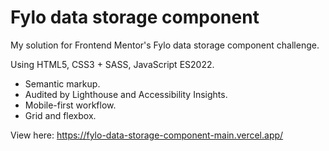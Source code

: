 # Fylo data storage component

My solution for Frontend Mentor's Fylo data storage component challenge.

Using HTML5, CSS3 + SASS, JavaScript ES2022.
* Semantic markup.
* Audited by Lighthouse and Accessibility Insights.
* Mobile-first workflow.
* Grid and flexbox.

View here: https://fylo-data-storage-component-main.vercel.app/
